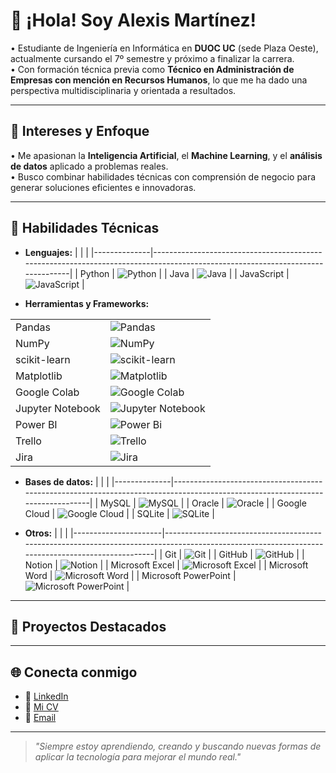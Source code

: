# 👋 ¡Hola! Soy Alexis Martínez!

• Estudiante de Ingeniería en Informática en **DUOC UC** (sede Plaza Oeste), actualmente cursando el 7º semestre y próximo a finalizar la carrera.  
• Con formación técnica previa como **Técnico en Administración de Empresas con mención en Recursos Humanos**, lo que me ha dado una perspectiva multidisciplinaria y orientada a resultados.

---

## 🧠 Intereses y Enfoque

• Me apasionan la **Inteligencia Artificial**, el **Machine Learning**, y el **análisis de datos** aplicado a problemas reales.  
• Busco combinar habilidades técnicas con comprensión de negocio para generar soluciones eficientes e innovadoras.

---

## 💼 Habilidades Técnicas

- **Lenguajes:**
|              |                                                                                                                               |
|--------------|-------------------------------------------------------------------------------------------------------------------------------|
| Python       | ![Python](https://img.shields.io/badge/python-3670A0?style=for-the-badge&logo=python&logoColor=ffdd54)                        |
| Java         | ![Java](https://img.shields.io/badge/java-%23ED8B00.svg?style=for-the-badge&logo=openjdk&logoColor=white)                     |
| JavaScript   | ![JavaScript](https://img.shields.io/badge/javascript-%23323330.svg?style=for-the-badge&logo=javascript&logoColor=%23F7DF1E)  |

- **Herramientas y Frameworks:**

|                  |                                                                                                                                 |
|------------------|---------------------------------------------------------------------------------------------------------------------------------|
| Pandas           | ![Pandas](https://img.shields.io/badge/pandas-%23150458.svg?style=for-the-badge&logo=pandas&logoColor=white)                    |
| NumPy            | ![NumPy](https://img.shields.io/badge/numpy-%23013243.svg?style=for-the-badge&logo=numpy&logoColor=white)                       |
| scikit-learn     | ![scikit-learn](https://img.shields.io/badge/scikit--learn-%23F7931E.svg?style=for-the-badge&logo=scikit-learn&logoColor=white) |
| Matplotlib       | ![Matplotlib](https://img.shields.io/badge/Matplotlib-%23ffffff.svg?style=for-the-badge&logo=Matplotlib&logoColor=black)        |
| Google Colab     | ![Google Colab](https://img.shields.io/badge/Google%20Colab-%23F9A825.svg?style=for-the-badge&logo=googlecolab&logoColor=white) |
| Jupyter Notebook | ![Jupyter Notebook](https://img.shields.io/badge/jupyter-%23FA0F00.svg?style=for-the-badge&logo=jupyter&logoColor=white)        |
| Power BI         | ![Power Bi](https://img.shields.io/badge/power_bi-F2C811?style=for-the-badge&logo=powerbi&logoColor=black)                      |
| Trello           | ![Trello](https://img.shields.io/badge/Trello-%23026AA7.svg?style=for-the-badge&logo=Trello&logoColor=white)                    |
| Jira             | ![Jira](https://img.shields.io/badge/jira-%230A0FFF.svg?style=for-the-badge&logo=jira&logoColor=white)                          |

- **Bases de datos:**
|              |                                                                                                                               |
|--------------|-------------------------------------------------------------------------------------------------------------------------------|
| MySQL        | ![MySQL](https://img.shields.io/badge/mysql-4479A1.svg?style=for-the-badge&logo=mysql&logoColor=white)                        |
| Oracle       | ![Oracle](https://img.shields.io/badge/Oracle-F80000?style=for-the-badge&logo=oracle&logoColor=white)                         |
| Google Cloud | ![Google Cloud](https://img.shields.io/badge/GoogleCloud-%234285F4.svg?style=for-the-badge&logo=google-cloud&logoColor=white) |
| SQLite       | ![SQLite](https://img.shields.io/badge/sqlite-%2307405e.svg?style=for-the-badge&logo=sqlite&logoColor=white)                  |

- **Otros:**
|                      |                                                                                                                                                 |
|----------------------|-------------------------------------------------------------------------------------------------------------------------------------------------|
| Git                  | ![Git](https://img.shields.io/badge/git-%23F05033.svg?style=for-the-badge&logo=git&logoColor=white)                                             |
| GitHub               | ![GitHub](https://img.shields.io/badge/github-%23121011.svg?style=for-the-badge&logo=github&logoColor=white)                                    |
| Notion               | ![Notion](https://img.shields.io/badge/Notion-%23000000.svg?style=for-the-badge&logo=notion&logoColor=white)                                    |
| Microsoft Excel      | ![Microsoft Excel](https://img.shields.io/badge/Microsoft_Excel-217346?style=for-the-badge&logo=microsoft-excel&logoColor=white)                |
| Microsoft Word       | ![Microsoft Word](https://img.shields.io/badge/Microsoft_Word-2B579A?style=for-the-badge&logo=microsoft-word&logoColor=white)                   |
| Microsoft PowerPoint | ![Microsoft PowerPoint](https://img.shields.io/badge/Microsoft_PowerPoint-B7472A?style=for-the-badge&logo=microsoft-powerpoint&logoColor=white) |

---

## 📌 Proyectos Destacados

---

## 🌐 Conecta conmigo

- 💼 [LinkedIn](https://www.linkedin.com/in/alexismartinezs/)
- 📁 [Mi CV](https://linkatuCV.com)
- 📨 [Email](mailto:mailto:alexis.martinez.6584@gmail.com)

---

> *"Siempre estoy aprendiendo, creando y buscando nuevas formas de aplicar la tecnología para mejorar el mundo real."*

